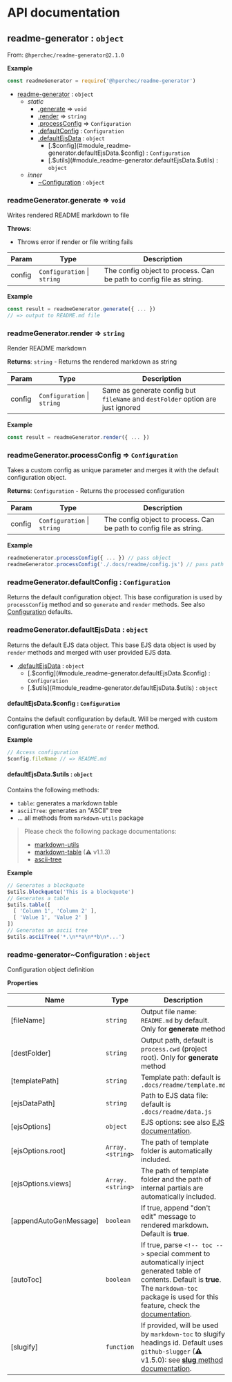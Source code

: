 # API documentation

<a name="module_readme-generator"></a>

## readme-generator : <code>object</code>
From: `@hperchec/readme-generator@2.1.0`

**Example**  
```js
const readmeGenerator = require('@hperchec/readme-generator')
```

* [readme-generator](#module_readme-generator) : <code>object</code>
    * _static_
        * [.generate](#module_readme-generator.generate) ⇒ <code>void</code>
        * [.render](#module_readme-generator.render) ⇒ <code>string</code>
        * [.processConfig](#module_readme-generator.processConfig) ⇒ <code>Configuration</code>
        * [.defaultConfig](#module_readme-generator.defaultConfig) : <code>Configuration</code>
        * [.defaultEjsData](#module_readme-generator.defaultEjsData) : <code>object</code>
            * [.$config](#module_readme-generator.defaultEjsData.$config) : <code>Configuration</code>
            * [.$utils](#module_readme-generator.defaultEjsData.$utils) : <code>object</code>
    * _inner_
        * [~Configuration](#module_readme-generator..Configuration) : <code>object</code>

<a name="module_readme-generator.generate"></a>

### readmeGenerator.generate ⇒ <code>void</code>
Writes rendered README markdown to file

**Throws**:

- Throws error if render or file writing fails


| Param | Type | Description |
| --- | --- | --- |
| config | <code>Configuration</code> \| <code>string</code> | The config object to process. Can be path to config file as string. |

**Example**  
```js
const result = readmeGenerator.generate({ ... })
// => output to README.md file
```
<a name="module_readme-generator.render"></a>

### readmeGenerator.render ⇒ <code>string</code>
Render README markdown

**Returns**: <code>string</code> - Returns the rendered markdown as string  

| Param | Type | Description |
| --- | --- | --- |
| config | <code>Configuration</code> \| <code>string</code> | Same as generate config but `fileName` and `destFolder` option are just ignored |

**Example**  
```js
const result = readmeGenerator.render({ ... })
```
<a name="module_readme-generator.processConfig"></a>

### readmeGenerator.processConfig ⇒ <code>Configuration</code>
Takes a custom config as unique parameter and merges it with the default configuration object.

**Returns**: <code>Configuration</code> - Returns the processed configuration  

| Param | Type | Description |
| --- | --- | --- |
| config | <code>Configuration</code> \| <code>string</code> | The config object to process. Can be path to config file as string. |

**Example**  
```js
readmeGenerator.processConfig({ ... }) // pass object
readmeGenerator.processConfig('./.docs/readme/config.js') // pass path as string
```
<a name="module_readme-generator.defaultConfig"></a>

### readmeGenerator.defaultConfig : <code>Configuration</code>
Returns the default configuration object.
This base configuration is used by `processConfig` method and so `generate` and `render` methods.
See also [Configuration](#module_readme-generator..Configuration) defaults.

<a name="module_readme-generator.defaultEjsData"></a>

### readmeGenerator.defaultEjsData : <code>object</code>
Returns the default EJS data object.
This base EJS data object is used by `render` methods and merged with user provided EJS data.


* [.defaultEjsData](#module_readme-generator.defaultEjsData) : <code>object</code>
    * [.$config](#module_readme-generator.defaultEjsData.$config) : <code>Configuration</code>
    * [.$utils](#module_readme-generator.defaultEjsData.$utils) : <code>object</code>

<a name="module_readme-generator.defaultEjsData.$config"></a>

#### defaultEjsData.$config : <code>Configuration</code>
Contains the default configuration by default.
Will be merged with custom configuration when using `generate` or `render` method.

**Example**  
```js
// Access configuration
$config.fileName // => README.md
```
<a name="module_readme-generator.defaultEjsData.$utils"></a>

#### defaultEjsData.$utils : <code>object</code>
Contains the following methods:

- `table`: generates a markdown table
- `asciiTree`: generates an "ASCII" tree
- ... all methods from `markdown-utils` package

> Please check the following package documentations:
> - [markdown-utils](https://github.com/jonschlinkert/markdown-utils)
> - [markdown-table](https://www.npmjs.com/package/markdown-table) (⚠ v1.1.3)
> - [ascii-tree](https://www.npmjs.com/package/ascii-tree)

**Example**  
```js
// Generates a blockquote
$utils.blockquote('This is a blockquote')
// Generates a table
$utils.table([
  [ 'Column 1', 'Column 2' ],
  [ 'Value 1', 'Value 2' ]
])
// Generates an ascii tree
$utils.asciiTree('*.\n**a\n**b\n*...')
```
<a name="module_readme-generator..Configuration"></a>

### readme-generator~Configuration : <code>object</code>
Configuration object definition

**Properties**

| Name | Type | Description |
| --- | --- | --- |
| [fileName] | <code>string</code> | Output file name: `README.md` by default. Only for **generate** method |
| [destFolder] | <code>string</code> | Output path, default is `process.cwd` (project root). Only for **generate** method |
| [templatePath] | <code>string</code> | Template path: default is `.docs/readme/template.md` |
| [ejsDataPath] | <code>string</code> | Path to EJS data file: default is `.docs/readme/data.js` |
| [ejsOptions] | <code>object</code> | EJS options: see also [EJS documentation](https://www.npmjs.com/package/ejs#options). |
| [ejsOptions.root] | <code>Array.&lt;string&gt;</code> | The path of template folder is automatically included. |
| [ejsOptions.views] | <code>Array.&lt;string&gt;</code> | The path of template folder and the path of internal partials are automatically included. |
| [appendAutoGenMessage] | <code>boolean</code> | If true, append "don't edit" message to rendered markdown. Default is **true**. |
| [autoToc] | <code>boolean</code> | If true, parse `<!-- toc -->` special comment to automatically inject generated table of contents. Default is **true**. The `markdown-toc` package is used for this feature, check the [documentation](https://www.npmjs.com/package/markdown-toc). |
| [slugify] | <code>function</code> | If provided, will be used by `markdown-toc` to slugify headings id. Default uses `github-slugger` (⚠ v1.5.0): see [**slug** method documentation](https://github.com/Flet/github-slugger#usage). |


